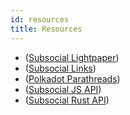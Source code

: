```yaml
---
id: resources
title: Resources
---
```


- ([Subsocial Lightpaper](/docs/basics/lightpaper/introduction))
- ([Subsocial Links](https://subsocial.network/links))
- ([Polkadot Parathreads](https://wiki.polkadot.network/docs/ru/learn-parathreads))
- ([Subsocial JS API](https://docs.subsocial.network/js-docs/))
- ([Subsocial Rust API](https://docs.subsocial.network/rust-docs))
